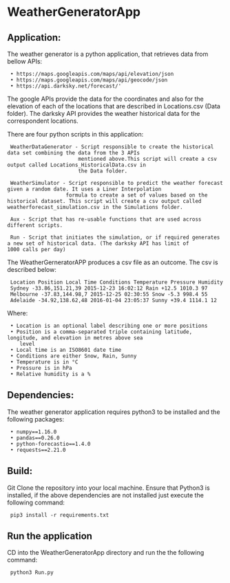 # WeatherGeneratorApp

## Application:

The weather generator is a python application, that retrieves data from bellow APIs: 

     • https://maps.googleapis.com/maps/api/elevation/json
     • https://maps.googleapis.com/maps/api/geocode/json
     • https://api.darksky.net/forecast/'

The google APIs provide the data for the coordinates and also for the elevation of each of the locations that 
are described in Locations.csv (Data folder). The darksky API provides the weather historical data for the correspondent 
locations.

There are four python scripts in this application:

     WeatherDataGenerator - Script responsible to create the historical data set combining the data from the 3 APIs 
                           mentioned above.This script will create a csv output called Locations_HistoricalData.csv in 
                           the Data folder.

     WeatherSimulator - Script responsible to predict the weather forecast given a random date. It uses a Liner Interpolation
                       formula to create a set of values based on the historical dataset. This script will create a csv output called weatherforecast_simulation.csv in the Simulations folder.

     Aux - Script that has re-usable functions that are used across different scripts.                     

     Run - Script that initiates the simulation, or if required generates a new set of historical data. (The darksky API has limit of          1000 calls per day)

The WeatherGerneratorAPP produces a csv file as an outcome. The csv is described below:

     Location Position Local Time Conditions Temperature Pressure Humidity
     Sydney -33.86,151.21,39 2015-12-23 16:02:12 Rain +12.5 1010.3 97
     Melbourne -37.83,144.98,7 2015-12-25 02:30:55 Snow -5.3 998.4 55
     Adelaide -34.92,138.62,48 2016-01-04 23:05:37 Sunny +39.4 1114.1 12

Where: 

     • Location is an optional label describing one or more positions
     • Position is a comma-separated triple containing latitude, longitude, and elevation in metres above sea
        level
     • Local time is an ISO8601 date time
     • Conditions are either Snow, Rain, Sunny
     • Temperature is in °C
     • Pressure is in hPa
     • Relative humidity is a %

## Dependencies:

The weather generator application requires python3 to be installed and the following packages:

     • numpy==1.16.0
     • pandas==0.26.0
     • python-forecastio==1.4.0
     • requests==2.21.0

## Build:

Git Clone the repository into your local machine. Ensure that Python3 is installed, if the above dependencies are not 
installed just execute the following command:

     pip3 install -r requirements.txt

## Run the application

CD into the WeatherGeneratorApp directory and run the the following command:

     python3 Run.py

